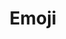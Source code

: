 ---
pid: NS183
title: Emoji
location_transcription: 
zipcode: 
outside_phl: 
neighborhood: 
age: '12'
age_range: 6-13
instagram: 
image_file_name: NS_183.jpg
proposal_transcription: 
topic: Pop Culture
topic_summary: '0'
type: Other No Form,Image
keywords_other: emoji
credit: 
image_labels: 
twitter: 
facebook: 
permalink: "/monuments/ns183/"
layout: item-page
---
